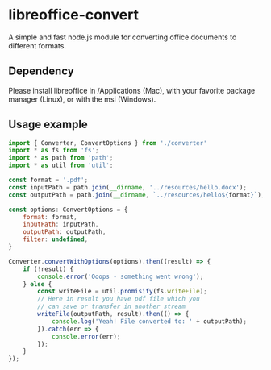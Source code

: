 # libreoffice-convert #

A simple and fast node.js module for converting office documents to different formats.

## Dependency ##

Please install libreoffice in /Applications (Mac), with your favorite package manager (Linux), or with the msi (Windows).


## Usage example ##
```javascript
import { Converter, ConvertOptions } from './converter'
import * as fs from 'fs';
import * as path from 'path';
import * as util from 'util';

const format = '.pdf';
const inputPath = path.join(__dirname, '../resources/hello.docx');
const outputPath = path.join(__dirname, `../resources/hello${format}`);

const options: ConvertOptions = {
    format: format,
    inputPath: inputPath,
    outputPath: outputPath,
    filter: undefined,
}

Converter.convertWithOptions(options).then((result) => {
    if (!result) {
        console.error('Ooops - something went wrong');
    } else {
        const writeFile = util.promisify(fs.writeFile);
        // Here in result you have pdf file which you
        // can save or transfer in another stream
        writeFile(outputPath, result).then(() => {
            console.log('Yeah! File converted to: ' + outputPath);
        }).catch(err => {
            console.error(err);
        });
    }
});
```

